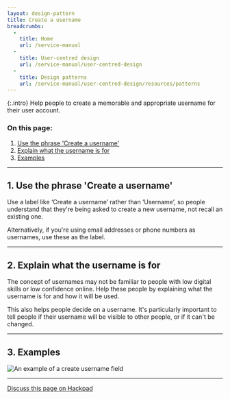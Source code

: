 ```yaml
---
layout: design-pattern
title: Create a username
breadcrumbs:
  -
    title: Home
    url: /service-manual
  -
    title: User-centred design
    url: /service-manual/user-centred-design
  -
    title: Design patterns
    url: /service-manual/user-centred-design/resources/patterns
---
```


{:.intro}
Help people to create a memorable and appropriate username for their user account.



### On this page:

1. [Use the phrase 'Create a username'](#section-1)
2. [Explain what the username is for](#section-2)
3. [Examples](#section-3)

---

<h2 class="heading-36" id="section-1">1. Use the phrase 'Create a username'</h2>

Use a label like ‘Create a username’ rather than ‘Username’, so people understand that they're being asked to create a new username, not recall an existing one.

Alternatively, if you're using email addresses or phone numbers as usernames, use these as the label.

---

<h2 class="heading-36" id="section-2">2. Explain what the username is for</h2>

The concept of usernames may not be familiar to people with low digital skills or low confidence online.
Help these people by explaining what the username is for and how it will be used.

This also helps people decide on a username. It's particularly important to tell people if their username will be visible to other people, or if it can't be changed.

---

<h2 class="heading-36" id="section-3">3. Examples</h2>


<div class="example">
  <img src="/service-manual/assets/images/design-patterns/create-username.png" alt="An example of a create username field">
</div>

---

[Discuss this page on Hackpad](https://designpatterns.hackpad.com/Create-a-username-osqJ5dQdvpR)

